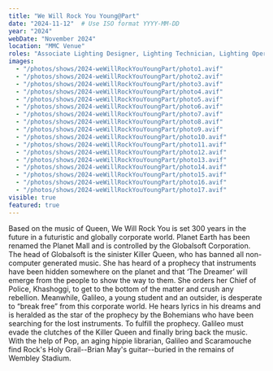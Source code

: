 ```yaml
---
title: "We Will Rock You Young@Part"
date: "2024-11-12"  # Use ISO format YYYY-MM-DD
year: "2024"
webDate: "November 2024"
location: "MMC Venue"
roles: "Associate Lighting Designer, Lighting Technician, Lighting Operator"
images:
  - "/photos/shows/2024-weWillRockYouYoungPart/photo1.avif"
  - "/photos/shows/2024-weWillRockYouYoungPart/photo2.avif"
  - "/photos/shows/2024-weWillRockYouYoungPart/photo3.avif"
  - "/photos/shows/2024-weWillRockYouYoungPart/photo4.avif"
  - "/photos/shows/2024-weWillRockYouYoungPart/photo5.avif"
  - "/photos/shows/2024-weWillRockYouYoungPart/photo6.avif"
  - "/photos/shows/2024-weWillRockYouYoungPart/photo7.avif"
  - "/photos/shows/2024-weWillRockYouYoungPart/photo8.avif"
  - "/photos/shows/2024-weWillRockYouYoungPart/photo9.avif"
  - "/photos/shows/2024-weWillRockYouYoungPart/photo10.avif"
  - "/photos/shows/2024-weWillRockYouYoungPart/photo11.avif"
  - "/photos/shows/2024-weWillRockYouYoungPart/photo12.avif"
  - "/photos/shows/2024-weWillRockYouYoungPart/photo13.avif"
  - "/photos/shows/2024-weWillRockYouYoungPart/photo14.avif"
  - "/photos/shows/2024-weWillRockYouYoungPart/photo15.avif"
  - "/photos/shows/2024-weWillRockYouYoungPart/photo16.avif"
  - "/photos/shows/2024-weWillRockYouYoungPart/photo17.avif"
visible: true
featured: true
---
```

Based on the music of Queen, We Will Rock You is set 300 years in the future in a futuristic and globally corporate world. Planet Earth has been renamed the Planet Mall and is controlled by the Globalsoft Corporation. The head of Globalsoft is the sinister Killer Queen, who has banned all non-computer generated music. She has heard of a prophecy that instruments have been hidden somewhere on the planet and that ‘The Dreamer’ will emerge from the people to show the way to them. She orders her Chief of Police, Khashoggi, to get to the bottom of the matter and crush any rebellion. Meanwhile, Galileo, a young student and an outsider, is desperate to “break free” from this corporate world. He hears lyrics in his dreams and is heralded as the star of the prophecy by the Bohemians who have been searching for the lost instruments. To fulfill the prophecy. Galileo must evade the clutches of the Killer Queen and finally bring back the music. With the help of Pop, an aging hippie librarian, Galileo and Scaramouche find Rock's Holy Grail--Brian May's guitar--buried in the remains of Wembley Stadium.